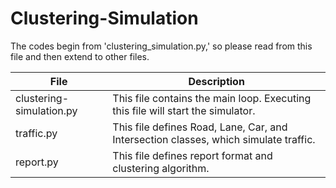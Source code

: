 # Clustering-Simulation
 
The codes begin from 'clustering_simulation.py,' so please read from this file and then extend to other files.

| File                     | Description |
|--------------------------|--------------------------------------------------------------------------------------|
| clustering-simulation.py | This file contains the main loop. Executing this file will start the simulator.      |
| traffic.py               | This file defines Road, Lane, Car, and Intersection classes, which simulate traffic. |
| report.py                | This file defines report format and clustering algorithm.                            |

